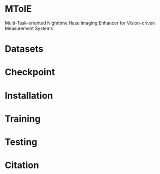 # MToIE
Multi-Task-oriented Nighttime Haze Imaging Enhancer for Vision-driven Measurement Systems

# Datasets

# Checkpoint


# Installation  


# Training  


# Testing


# Citation  
